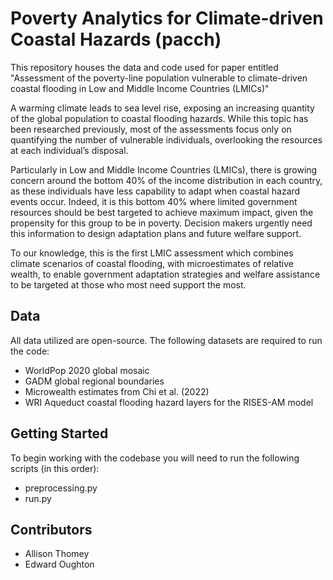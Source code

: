 # Poverty Analytics for Climate-driven Coastal Hazards (pacch)

This repository houses the data and code used for paper entitled "Assessment of the poverty-line population vulnerable to climate-driven coastal flooding in Low and Middle Income Countries (LMICs)"

A warming climate leads to sea level rise, exposing an increasing quantity of the global population to coastal flooding hazards. While this topic has been researched previously, most of the assessments focus only on quantifying the number of vulnerable individuals, overlooking the resources at each individual’s disposal. 

Particularly in Low and Middle Income Countries (LMICs), there is growing concern around the bottom 40% of the income distribution in each country, as these individuals have less capability to adapt when coastal hazard events occur. Indeed, it is this bottom 40% where limited government resources should be best targeted to achieve maximum impact, given the propensity for this group to be in poverty. Decision makers urgently need this information to design adaptation plans and future welfare support. 

To our knowledge, this is the first LMIC assessment which combines climate scenarios of coastal flooding, with microestimates of relative wealth, to enable government adaptation strategies and welfare assistance to be targeted at those who most need support the most.

Data
----
All data utilized are open-source. The following datasets are required to run the code:

- WorldPop 2020 global mosaic
- GADM global regional boundaries
- Microwealth estimates from Chi et al. (2022)
- WRI Aqueduct coastal flooding hazard layers for the RISES-AM model 


Getting Started 
---------------
To begin working with the codebase you will need to run the following scripts (in this order):

- preprocessing.py 
- run.py


Contributors
------------
- Allison Thomey
- Edward Oughton